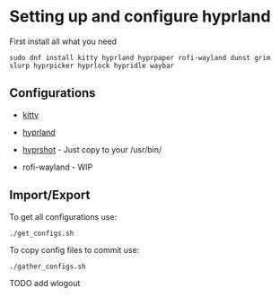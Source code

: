 # Setting up and configure hyprland
First install all what you need


```
sudo dnf install kitty hyprland hyprpaper rofi-wayland dunst grim slurp hyprpicker hyprlock hypridle waybar
```
## Configurations

- [kitty](https://github.com/skordas/themes-and-settings/tree/main/kitty)

- [hyprland](https://github.com/skordas/themes-and-settings/tree/main/hyprland)

- [hyprshot](https://github.com/Gustash/Hyprshot) - Just copy to your /usr/bin/

- rofi-wayland - WIP

## Import/Export

To get all configurations use:

```
./get_configs.sh
```

To copy config files to commit use:

```
./gather_configs.sh

```

TODO
add wlogout
